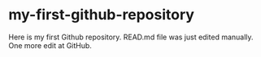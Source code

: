 # my-first-github-repository
Here is my first Github repository. 
READ.md file was just edited manually. One more edit at GitHub.
